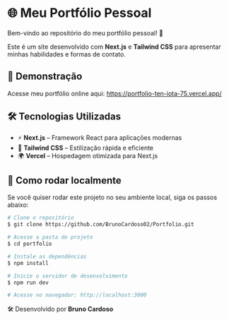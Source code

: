 # 🌐 Meu Portfólio Pessoal

Bem-vindo ao repositório do meu portfólio pessoal! 🚀

Este é um site desenvolvido com **Next.js** e **Tailwind CSS** para apresentar minhas habilidades e formas de contato.

## 🔗 Demonstração

Acesse meu portfólio online aqui: https://portfolio-ten-iota-75.vercel.app/

## 🛠️ Tecnologias Utilizadas

- ⚡ **Next.js** – Framework React para aplicações modernas
- 🎨 **Tailwind CSS** – Estilização rápida e eficiente
- 🌍 **Vercel** – Hospedagem otimizada para Next.js

## 🚀 Como rodar localmente

Se você quiser rodar este projeto no seu ambiente local, siga os passos abaixo:

```bash
# Clone o repositório
$ git clone https://github.com/BrunoCardoso02/Portfolio.git

# Acesse a pasta do projeto
$ cd portfolio

# Instale as dependências
$ npm install

# Inicie o servidor de desenvolvimento
$ npm run dev

# Acesse no navegador: http://localhost:3000
```

🛠️ Desenvolvido por **Bruno Cardoso**
